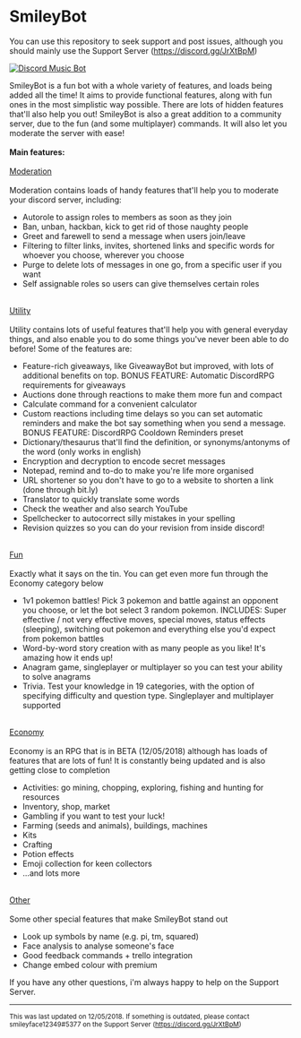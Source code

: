 # SmileyBot

You can use this repository to seek support and post issues, although you should mainly use the Support Server (https://discord.gg/JrXtBpM)

<a href="https://discordbots.org/bot/387322914183184384" >
  <img src="https://discordbots.org/api/widget/387322914183184384.svg" alt="Discord Music Bot" />
</a>
<br>

SmileyBot is a fun bot with a whole variety of features, and loads being added all the time! It aims to provide functional features, along with fun ones in the most simplistic way possible. There are lots of hidden features that'll also help you out!
SmileyBot is also a great addition to a community server, due to the fun (and some multiplayer) commands. It will also let you moderate the server with ease!
<br><br>
__**Main features:**__
<br><br>
	<ins>Moderation</ins>
    <br><br>
    Moderation contains <bold>loads</bold> of handy features that'll help you to moderate your discord server, including:
    <ul>
  		<li>Autorole to assign roles to members as soon as they join</li>
  		<li>Ban, unban, hackban, kick to get rid of those naughty people</li>
  		<li>Greet and farewell to send a message when users join/leave</li>
  		<li>Filtering to filter links, invites, shortened links and specific words for whoever you choose, wherever you choose</li>
 		<li>Purge to delete lots of messages in one go, from a specific user if you want</li>
 		<li>Self assignable roles so users can give themselves certain roles</li>
  	</ul>
    <br>
    <ins>Utility</ins>
    <br><br>
    Utility contains lots of useful features that'll help you with general everyday things, and also enable you to do some things you've never been able to do before! Some of the features are:
    <ul>
  		<li>Feature-rich giveaways, like GiveawayBot but improved, with lots of additional benefits on top. BONUS FEATURE: Automatic DiscordRPG requirements for giveaways</li>
  		<li>Auctions done through reactions to make them more fun and compact</li>
  		<li>Calculate command for a convenient calculator</li>
  		<li>Custom reactions including time delays so you can set automatic reminders and make the bot say something when you send a message. BONUS FEATURE: DiscordRPG Cooldown Reminders preset</li>
  		<li>Dictionary/thesaurus that'll find the definition, or synonyms/antonyms of the word (only works in english)</li>
  		<li>Encryption and decryption to encode secret messages</li>
 		<li>Notepad, remind and to-do to make you're life more organised</li>
  		<li>URL shortener so you don't have to go to a website to shorten a link (done through bit.ly)</li>
 		<li>Translator to quickly translate some words</li>
  		<li>Check the weather and also search YouTube</li>
  		<li>Spellchecker to autocorrect silly mistakes in your spelling</li>
  		<li>Revision quizzes so you can do your revision from inside discord!</li>
  	</ul>
    <br>
    <ins>Fun</ins>
    <br><br>
    Exactly what it says on the tin. You can get even more fun through the Economy category below
    <ul>
  		<li>1v1 pokemon battles! Pick 3 pokemon and battle against an opponent you choose, or let the bot select 3 random pokemon. INCLUDES: Super effective / not very effective moves, special moves, status effects (sleeping), switching out pokemon and everything else you'd expect from pokemon battles</li>
  		<li>Word-by-word story creation with as many people as you like! It's amazing how it ends up!</li>
  		<li>Anagram game, singleplayer or multiplayer so you can test your ability to solve anagrams</li>
  		<li>Trivia. Test your knowledge in 19 categories, with the option of specifying difficulty and question type. Singleplayer <bold>and</bold> multiplayer supported</li>
  	</ul>
    <br>
    <ins>Economy</ins>
    <br><br>
    Economy is an RPG that is in BETA (12/05/2018) although has loads of features that are lots of fun! It is constantly being updated and is also getting close to completion
    <ul>
  		<li>Activities: go mining, chopping, exploring, fishing and hunting for resources</li>
  		<li>Inventory, shop, market</li>
  		<li>Gambling if you want to test your luck!</li>
  		<li>Farming (seeds and animals), buildings, machines</li>
  		<li>Kits</li>
  		<li>Crafting</li>
  		<li>Potion effects</li>	
  		<li>Emoji collection for keen collectors</li>
  		<li>...and lots more</li>
  	</ul>
    <br>
    <ins>Other</ins>
    <br><br>
    Some other special features that make SmileyBot stand out
	<ul>
  		<li>Look up symbols by name (e.g. pi, tm, squared)</li>
  		<li>Face analysis to analyse someone's face</li>
  		<li>Good feedback commands + trello integration</li>
  		<li>Change embed colour with premium</li>
  	</ul>
    
If you have any other questions, i'm always happy to help on the Support Server. 

----------------------

<small>This was last updated on 12/05/2018. If something is outdated, please contact smileyface12349#5377 on the Support Server (https://discord.gg/JrXtBpM)</small>
